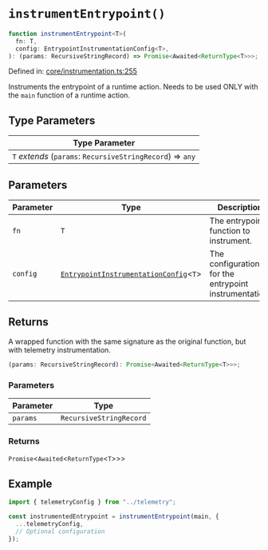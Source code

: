 # `instrumentEntrypoint()`

```ts
function instrumentEntrypoint<T>(
  fn: T,
  config: EntrypointInstrumentationConfig<T>,
): (params: RecursiveStringRecord) => Promise<Awaited<ReturnType<T>>>;
```

Defined in: [core/instrumentation.ts:255](https://github.com/adobe/aio-lib-telemetry/blob/705ee9c1d1db27539c2bb0122590608defceced2/source/core/instrumentation.ts#L255)

Instruments the entrypoint of a runtime action.
Needs to be used ONLY with the `main` function of a runtime action.

## Type Parameters

| Type Parameter                                             |
| ---------------------------------------------------------- |
| `T` _extends_ (`params`: `RecursiveStringRecord`) => `any` |

## Parameters

| Parameter | Type                                                                                         | Description                                           |
| --------- | -------------------------------------------------------------------------------------------- | ----------------------------------------------------- |
| `fn`      | `T`                                                                                          | The entrypoint function to instrument.                |
| `config`  | [`EntrypointInstrumentationConfig`](../interfaces/EntrypointInstrumentationConfig.md)\<`T`\> | The configuration for the entrypoint instrumentation. |

## Returns

A wrapped function with the same signature as the original function, but with telemetry instrumentation.

```ts
(params: RecursiveStringRecord): Promise<Awaited<ReturnType<T>>>;
```

### Parameters

| Parameter | Type                    |
| --------- | ----------------------- |
| `params`  | `RecursiveStringRecord` |

### Returns

`Promise`\<`Awaited`\<`ReturnType`\<`T`\>\>\>

## Example

```ts
import { telemetryConfig } from "../telemetry";

const instrumentedEntrypoint = instrumentEntrypoint(main, {
  ...telemetryConfig,
  // Optional configuration
});
```

